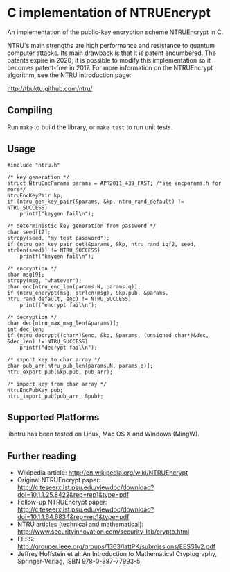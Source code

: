 # C implementation of NTRUEncrypt

An implementation of the public-key encryption scheme NTRUEncrypt in C.

NTRU's main strengths are high performance and resistance to quantum computer
attacks. Its main drawback is that it is patent encumbered. The patents expire
in 2020; it is possible to modify this implementation so it becomes patent-free
in 2017.
For more information on the NTRUEncrypt algorithm, see the NTRU introduction
page:

  http://tbuktu.github.com/ntru/


## Compiling

Run ```make``` to build the library, or ```make test``` to run unit tests.

## Usage

    #include "ntru.h"

    /* key generation */
    struct NtruEncParams params = APR2011_439_FAST; /*see encparams.h for more*/
    NtruEncKeyPair kp;
    if (ntru_gen_key_pair(&params, &kp, ntru_rand_default) != NTRU_SUCCESS)
        printf("keygen fail\n");

    /* deterministic key generation from password */
    char seed[17];
    strcpy(seed, "my test password");
    if (ntru_gen_key_pair_det(&params, &kp, ntru_rand_igf2, seed, strlen(seed)) != NTRU_SUCCESS)
        printf("keygen fail\n");

    /* encryption */
    char msg[9];
    strcpy(msg, "whatever");
    char enc[ntru_enc_len(params.N, params.q)];
    if (ntru_encrypt(msg, strlen(msg), &kp.pub, &params, ntru_rand_default, enc) != NTRU_SUCCESS)
        printf("encrypt fail\n");

    /* decryption */
    char dec[ntru_max_msg_len(&params)];
    int dec_len;
    if (ntru_decrypt((char*)&enc, &kp, &params, (unsigned char*)&dec, &dec_len) != NTRU_SUCCESS)
        printf("decrypt fail\n");

    /* export key to char array */
    char pub_arr[ntru_pub_len(params.N, params.q)];
    ntru_export_pub(&kp.pub, pub_arr);

    /* import key from char array */
    NtruEncPubKey pub;
    ntru_import_pub(pub_arr, &pub);


## Supported Platforms
  libntru has been tested on Linux, Mac OS X and Windows (MingW).

## Further reading

  * Wikipedia article: http://en.wikipedia.org/wiki/NTRUEncrypt
  * Original NTRUEncrypt paper: http://citeseerx.ist.psu.edu/viewdoc/download?doi=10.1.1.25.8422&rep=rep1&type=pdf
  * Follow-up NTRUEncrypt paper: http://citeseerx.ist.psu.edu/viewdoc/download?doi=10.1.1.64.6834&rep=rep1&type=pdf
  * NTRU articles (technical and mathematical): http://www.securityinnovation.com/security-lab/crypto.html
  * EESS: http://grouper.ieee.org/groups/1363/lattPK/submissions/EESS1v2.pdf
  * Jeffrey Hoffstein et al: An Introduction to Mathematical Cryptography, Springer-Verlag, ISBN 978-0-387-77993-5
